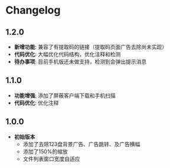 # Changelog 
 
## 1.2.0 
- **新增功能**: 兼容了有提取码的链接（提取码页面广告去除尚未实现）
- **代码优化**: 大幅优化代码结构，优化注释和检测 
- **待办事项**: 目前手机版还未做支持，检测到会弹出提示消息 
 
## 1.1.0 
- **功能增强**: 添加了屏蔽客户端下载和手机扫描 
- **代码优化**: 优化注释 
 
## 1.0.0 
- **初始版本**
  - 添加了去除123盘背景广告、广告跳转、及广告横幅 
  - 添加了150%的缩放 
  - 文件列表窗口宽度自适应
